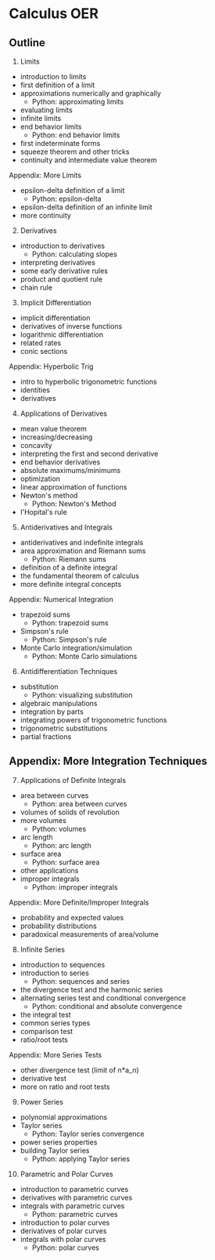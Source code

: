 # Calculus OER


## Outline

1. Limits
- introduction to limits
- first definition of a limit
- approximations numerically and graphically
    - Python: approximating limits
- evaluating limits
- infinite limits
- end behavior limits
    - Python: end behavior limits
- first indeterminate forms
- squeeze theorem and other tricks
- continuity and intermediate value theorem

Appendix: More Limits
- epsilon-delta definition of a limit
    - Python: epsilon-delta
- epsilon-delta definition of an infinite limit
- more continuity

2. Derivatives
- introduction to derivatives
    - Python: calculating slopes
- interpreting derivatives
- some early derivative rules
- product and quotient rule
- chain rule

3. Implicit Differentiation
- implicit differentiation
- derivatives of inverse functions
- logarithmic differentiation
- related rates
- conic sections

Appendix: Hyperbolic Trig
- intro to hyperbolic trigonometric functions
- identities
- derivatives

4. Applications of Derivatives
- mean value theorem
- increasing/decreasing
- concavity
- interpreting the first and second derivative
- end behavior derivatives
- absolute maximums/minimums
- optimization
- linear approximation of functions
- Newton's method
    - Python: Newton's Method
- l'Hopital's rule

5. Antiderivatives and Integrals
- antiderivatives and indefinite integrals
- area approximation and Riemann sums
    - Python: Riemann sums
- definition of a definite integral
- the fundamental theorem of calculus
- more definite integral concepts

Appendix: Numerical Integration
- trapezoid sums
    - Python: trapezoid sums
- Simpson's rule
    - Python: Simpson's rule
- Monte Carlo integration/simulation
    - Python: Monte Carlo simulations

6. Antidifferentiation Techniques
- substitution
    - Python: visualizing substitution
- algebraic manipulations
- integration by parts
- integrating powers of trigonometric functions
- trigonometric substitutions
- partial fractions

Appendix: More Integration Techniques
- 

7. Applications of Definite Integrals
- area between curves
    - Python: area between curves
- volumes of solids of revolution
- more volumes
    - Python: volumes
- arc length
    - Python: arc length
- surface area
    - Python: surface area
- other applications
- improper integrals
    - Python: improper integrals

Appendix: More Definite/Improper Integrals
- probability and expected values
- probability distributions
- paradoxical measurements of area/volume

8. Infinite Series
- introduction to sequences
- introduction to series
    - Python: sequences and series
- the divergence test and the harmonic series
- alternating series test and conditional convergence
    - Python: conditional and absolute convergence
- the integral test
- common series types
- comparison test
- ratio/root tests

Appendix: More Series Tests
- other divergence test (limit of n*a_n)
- derivative test
- more on ratio and root tests

9. Power Series
- polynomial approximations
- Taylor series
    - Python: Taylor series convergence
- power series properties
- building Taylor series
    - Python: applying Taylor series

10. Parametric and Polar Curves
- introduction to parametric curves
- derivatives with parametric curves
- integrals with parametric curves
    - Python: parametric curves
- introduction to polar curves
- derivatives of polar curves
- integrals with polar curves
    - Python: polar curves